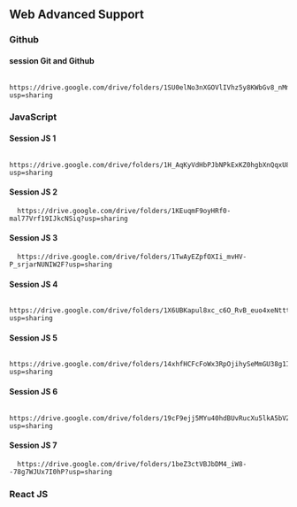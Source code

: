 
## Web Advanced Support

### Github

#### session Git and Github

```http
  https://drive.google.com/drive/folders/1SU0elNo3nXGOVlIVhz5y8KWbGv8_nMmL?usp=sharing
```

### JavaScript

#### Session JS 1

```http
  https://drive.google.com/drive/folders/1H_AqKyVdHbPJbNPkExKZ0hgbXnQqxU83?usp=sharing
```

#### Session JS 2

```http
  https://drive.google.com/drive/folders/1KEuqmF9oyHRf0-mal77Vrf19IJkcNSiq?usp=sharing
```

#### Session JS 3

```http
  https://drive.google.com/drive/folders/1TwAyEZpfOXIi_mvHV-P_srjarNUNIW2F?usp=sharing
```

#### Session JS 4

```http
  https://drive.google.com/drive/folders/1X6UBKapul8xc_c6O_RvB_euo4xeNttt2?usp=sharing
```
#### Session JS 5

```http
  https://drive.google.com/drive/folders/14xhfHCFcFoWx3RpOjihySeMmGU38g1I7?usp=sharing
```
#### Session JS 6

```http
  https://drive.google.com/drive/folders/19cF9ejj5MYu40hdBUvRucXu5lkA5bVZt?usp=sharing
```


#### Session JS 7 

```http
  https://drive.google.com/drive/folders/1beZ3ctVBJbDM4_iW8--78g7WJUx7I0hP?usp=sharing
```



### React JS